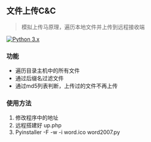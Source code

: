 ## 文件上传C&C  

> 模拟上传马原理，遍历本地文件并上传到远程接收端

[![Python 3.x](https://img.shields.io/badge/python-3.x-yellow.svg)](https://www.python.org/) 

### 功能
- 遍历目录主机中的所有文件
- 通过后缀名过滤文件
- 通过md5列表判断，上传过的文件不再上传
 

### 使用方法  
1. 修改程序中的地址
2. 远程搭建好 up.php
3. Pyinstaller -F -w -i word.ico word2007.py

